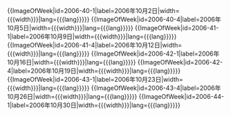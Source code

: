 {{ImageOfWeek|id=2006-40-1|label=2006年10月2日|width={{{width}}}|lang={{{lang}}}}}
{{ImageOfWeek|id=2006-40-4|label=2006年10月5日|width={{{width}}}|lang={{{lang}}}}}
{{ImageOfWeek|id=2006-41-1|label=2006年10月9日|width={{{width}}}|lang={{{lang}}}}}
{{ImageOfWeek|id=2006-41-4|label=2006年10月12日|width={{{width}}}|lang={{{lang}}}}}
{{ImageOfWeek|id=2006-42-1|label=2006年10月16日|width={{{width}}}|lang={{{lang}}}}}
{{ImageOfWeek|id=2006-42-4|label=2006年10月19日|width={{{width}}}|lang={{{lang}}}}}
{{ImageOfWeek|id=2006-43-1|label=2006年10月23日|width={{{width}}}|lang={{{lang}}}}}
{{ImageOfWeek|id=2006-43-4|label=2006年10月26日|width={{{width}}}|lang={{{lang}}}}}
{{ImageOfWeek|id=2006-44-1|label=2006年10月30日|width={{{width}}}|lang={{{lang}}}}}